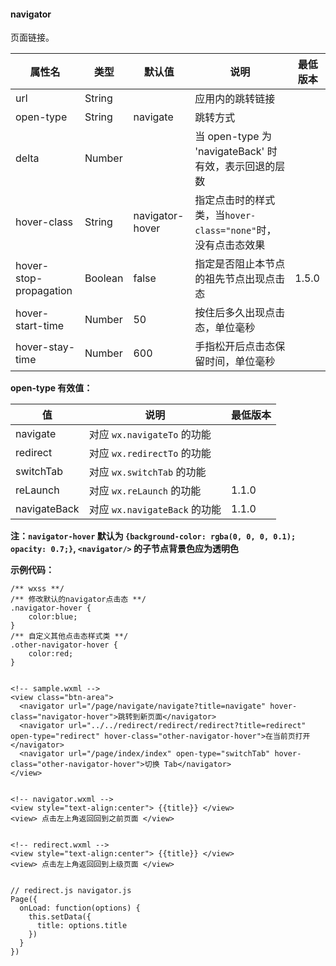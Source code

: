 <!-- https://developers.weixin.qq.com/miniprogram/dev/component/navigator.html -->

#### navigator

页面链接。

  属性名                   |  类型      |  默认值            |  说明                                       | 最低版本 
---------------------------|------------|--------------------|---------------------------------------------|----------
  url                      |  String    |                    |  应用内的跳转链接                           |          
  open-type                |  String    |  navigate          |  跳转方式                                   |          
  delta                    |  Number    |                    |当 open-type 为 'navigateBack' 时有效，表示回退的层数|          
  hover-class              |  String    |  navigator-hover   |指定点击时的样式类，当`hover-class="none"`时，没有点击态效果|          
  hover-stop-propagation   |  Boolean   |  false             |  指定是否阻止本节点的祖先节点出现点击态     |  1.5.0   
  hover-start-time         |  Number    |  50                |  按住后多久出现点击态，单位毫秒             |          
  hover-stay-time          |  Number    |  600               |  手指松开后点击态保留时间，单位毫秒         |          

**open-type 有效值：**

  值             |  说明                       | 最低版本 
-----------------|-----------------------------|----------
  navigate       | 对应 `wx.navigateTo` 的功能 |          
  redirect       | 对应 `wx.redirectTo` 的功能 |          
  switchTab      |  对应 `wx.switchTab` 的功能 |          
  reLaunch       |  对应 `wx.reLaunch` 的功能  |  1.1.0   
  navigateBack   |对应 `wx.navigateBack` 的功能|  1.1.0   

**注：`navigator-hover` 默认为 `{background-color: rgba(0, 0, 0, 0.1); opacity: 0.7;}`, `<navigator/>` 的子节点背景色应为透明色**

**示例代码：**

    /** wxss **/
    /** 修改默认的navigator点击态 **/
    .navigator-hover {
        color:blue;
    }
    /** 自定义其他点击态样式类 **/
    .other-navigator-hover {
        color:red;
    }
    

    <!-- sample.wxml -->
    <view class="btn-area">
      <navigator url="/page/navigate/navigate?title=navigate" hover-class="navigator-hover">跳转到新页面</navigator>
      <navigator url="../../redirect/redirect/redirect?title=redirect" open-type="redirect" hover-class="other-navigator-hover">在当前页打开</navigator>
      <navigator url="/page/index/index" open-type="switchTab" hover-class="other-navigator-hover">切换 Tab</navigator>
    </view>
    

    <!-- navigator.wxml -->
    <view style="text-align:center"> {{title}} </view>
    <view> 点击左上角返回回到之前页面 </view>
    

    <!-- redirect.wxml -->
    <view style="text-align:center"> {{title}} </view>
    <view> 点击左上角返回回到上级页面 </view>
    

    // redirect.js navigator.js
    Page({
      onLoad: function(options) {
        this.setData({
          title: options.title
        })
      }
    })

